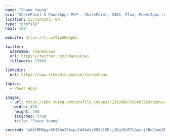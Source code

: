 ```yaml
---
name: "Shane Young"
bio: "SharePoint & PowerApps MVP - SharePoint, O365, Flow, PowerApps consulting? @PowerApps911 | Pure Snark? You found it."
location: Cincinnati, OH
type: "profile"
heat: 109

website: https://t.co/91p5BQ3pUe

twitter:
  username: ShanesCows
  url: https://twitter.com/ShanesCows
  followers: 13964

linkedin:
  url: https://www.linkedin.com/in/cincyshane

topics:
  - Power Apps

images:
  - url: https://pbs.twimg.com/profile_images/713100007398883329/qUzvsvQ3_400x400.jpg
    width: 400
    height: 400
    isCached: true
    title: "Shane Young"

secured: "wX1+MM0pgohF46hoZGkcpz1W4kwVr598o1SRcjtDqfUhR7LGpzrj+BqCxueQNHKV7bQBo5PBBUtajPseGBPOr99YTArwi/93NwCWOSfDqOE0g7pquf/eOenSNB8hxVnKNBVweFJUw70ipp36XqYSP2kXBRkBqmD9m3Z5WMysZp+o10UtPnE87KU3UKcpB1NkVCVRtgE+wAvvpZgXhnhkK5nXu+agT4k8PPOvjmngtF/GINcqLl+WzdatieV8aLb/97rJ4hppkUglHcu6KfXIxMntZCKsS/fn6iQMNn9D7MUNmyvIf8ejt9phNkbmeqN+JiYODu8a5/NSHrJ8KHljrprqtXrIM3IUiivptPiPQw2VgxSL9V9tAopfHRtqr2oX4eHbeMVaFevWveNB7jjoKHE+ELdAK/3k6pK5VPM4/hA=;ok2qJvkiDGYx5MksSnHLzQ=="
---
```


